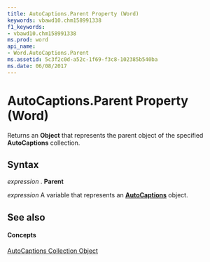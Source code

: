 ```yaml
---
title: AutoCaptions.Parent Property (Word)
keywords: vbawd10.chm158991338
f1_keywords:
- vbawd10.chm158991338
ms.prod: word
api_name:
- Word.AutoCaptions.Parent
ms.assetid: 5c3f2c0d-a52c-1f69-f3c8-102385b540ba
ms.date: 06/08/2017
---
```



# AutoCaptions.Parent Property (Word)

Returns an **Object** that represents the parent object of the specified **AutoCaptions** collection.


## Syntax

 _expression_ . **Parent**

 _expression_ A variable that represents an **[AutoCaptions](autocaptions-object-word.md)** object.


## See also


#### Concepts


[AutoCaptions Collection Object](autocaptions-object-word.md)


